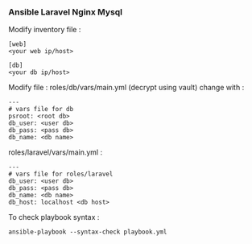 ### Ansible Laravel Nginx Mysql

Modify inventory file :
```
[web]
<your web ip/host>

[db]
<your db ip/host>
```

Modify file : roles/db/vars/main.yml (decrypt using vault) change with : 
```
---
# vars file for db
psroot: <root db>
db_user: <user db>
db_pass: <pass db>
db_name: <db name>
```

roles/laravel/vars/main.yml : 
```
---
# vars file for roles/laravel
db_user: <user db>
db_pass: <pass db>
db_name: <db name>
db_host: localhost <db host>     
```

To check playbook syntax : 
```
ansible-playbook --syntax-check playbook.yml 
```
